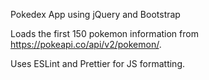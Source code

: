 Pokedex App using jQuery and Bootstrap

Loads the first 150 pokemon information from https://pokeapi.co/api/v2/pokemon/.

Uses ESLint and Prettier for JS formatting.
